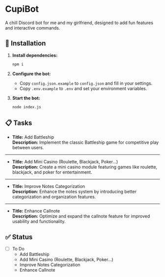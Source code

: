 # CupiBot
A chill Discord bot for me and my girlfriend, designed to add fun features and interactive commands.

## 🚀 Installation

1. **Install dependencies:**
    ```bash
    npm i
    ```

2. **Configure the bot:**
    - Copy `config.json.example` to `config.json` and fill in your settings.
    - Copy `.env.example` to `.env` and set your environment variables.

3. **Start the bot:**
    ```bash
    node index.js
    ```

## 📋 Tasks

- **Title:** Add Battleship  
    **Description:** Implement the classic Battleship game for competitive play between users.

---

- **Title:** Add Mini Casino (Roulette, Blackjack, Poker…)  
    **Description:** Create a mini casino module featuring games like roulette, blackjack, and poker for entertainment.

---

- **Title:** Improve Notes Categorization  
    **Description:** Enhance the notes system by introducing better categorization and organization features.

---

- **Title:** Enhance Callnote  
    **Description:** Optimize and expand the callnote feature for improved usability and functionality.

## ✅ Status
- [ ] To Do
    - Add Battleship
    - Add Mini Casino (Roulette, Blackjack, Poker…)
    - Improve Notes Categorization
    - Enhance Callnote
